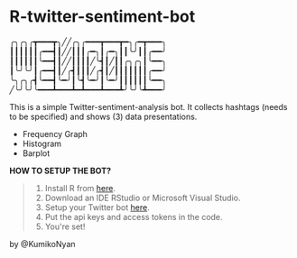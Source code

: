 # R-twitter-sentiment-bot

╭╮╭╮╭┳━━━┳╮╱╱╭╮╭━━━┳━━━┳━╮╭━┳━━━╮
┃┃┃┃┃┃╭━━┫┃╱╱┃┃┃╭━╮┃╭━╮┃┃╰╯┃┃╭━━╯
┃┃┃┃┃┃╰━━┫┃╱╱┃┃┃┃╱╰┫┃╱┃┃╭╮╭╮┃╰━━╮
┃╰╯╰╯┃╭━━┫┃╱╭┫┃┃┃╱╭┫┃╱┃┃┃┃┃┃┃╭━━╯
╰╮╭╮╭┫╰━━┫╰━╯┃╰┫╰━╯┃╰━╯┃┃┃┃┃┃╰━━╮
╱╰╯╰╯╰━━━┻━━━┻━┻━━━┻━━━┻╯╰╯╰┻━━━╯

This is a simple Twitter-sentiment-analysis bot. It collects hashtags (needs to be specified) and shows (3) data presentations. 
- Frequency Graph
- Histogram
- Barplot

**HOW TO SETUP THE BOT?**
> 1. Install R from [here](https://cran.r-project.org/bin/windows/base/).
> 2. Download an IDE RStudio or Microsoft Visual Studio.
> 3. Setup your Twitter bot [here](https://cran.r-project.org/web/packages/rtweet/vignettes/auth.html).
> 4. Put the api keys and access tokens in the code.
> 5. You're set!

by @KumikoNyan
